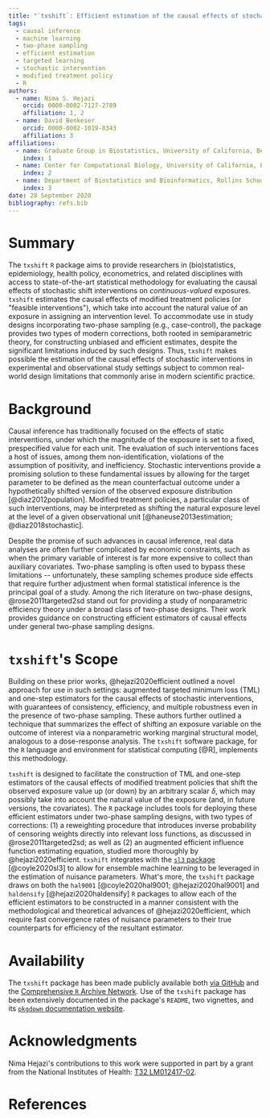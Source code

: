 ```yaml
---
title: "`txshift`: Efficient estimation of the causal effects of stochastic interventions in `R`"
tags:
  - causal inference
  - machine learning
  - two-phase sampling
  - efficient estimation
  - targeted learning
  - stochastic intervention
  - modified treatment policy
  - R
authors:
  - name: Nima S. Hejazi
    orcid: 0000-0002-7127-2789
    affiliation: 1, 2
  - name: David Benkeser
    orcid: 0000-0002-1019-8343
    affiliation: 3
affiliations:
  - name: Graduate Group in Biostatistics, University of California, Berkeley
    index: 1
  - name: Center for Computational Biology, University of California, Berkeley
    index: 2
  - name: Department of Biostatistics and Bioinformatics, Rollins School of Public Health, Emory University
    index: 3
date: 28 September 2020
bibliography: refs.bib
---
```


# Summary

The `txshift` `R` package aims to provide researchers in (bio)statistics,
epidemiology, health policy, econometrics, and related disciplines with access
to state-of-the-art statistical methodology for evaluating the causal effects of
stochastic shift interventions on _continuous-valued_ exposures. `txshift`
estimates the causal effects of modified treatment policies (or "feasible
interventions"), which take into account the natural value of an exposure in
assigning an intervention level. To accommodate use in study designs
incorporating two-phase sampling (e.g., case-control), the package provides two
types of modern corrections, both rooted in semiparametric theory, for
constructing unbiased and efficient estimates, despite the significant
limitations induced by such designs. Thus, `txshift` makes possible the
estimation of the causal effects of stochastic interventions in experimental and
observational study settings subject to common real-world design limitations
that commonly arise in modern scientific practice.

# Background

Causal inference has traditionally focused on the effects of static
interventions, under which the magnitude of the exposure is set to a fixed,
prespecified value for each unit. The evaluation of such interventions faces
a host of issues, among them non-identification, violations of the assumption of
positivity, and inefficiency. Stochastic interventions provide a promising
solution to these fundamental issues by allowing for the target parameter to be
defined as the mean counterfactual outcome under a hypothetically shifted
version of the observed exposure distribution [@diaz2012population].
Modified treatment policies, a particular class of such interventions, may be
interpreted as shifting the natural exposure level at the level of a given
observational unit [@haneuse2013estimation; @diaz2018stochastic].

Despite the promise of such advances in causal inference, real data analyses are
often further complicated by economic constraints, such as when the primary
variable of interest is far more expensive to collect than auxiliary covariates.
Two-phase sampling is often used to bypass these limitations -- unfortunately,
these sampling schemes produce side effects that require further adjustment when
formal statistical inference is the principal goal of a study. Among the rich
literature on two-phase designs, @rose2011targeted2sd stand out for providing
a study of nonparametric efficiency theory under a broad class of two-phase
designs. Their work provides guidance on constructing efficient estimators of
causal effects under general two-phase sampling designs.

# `txshift`'s Scope

Building on these prior works, @hejazi2020efficient outlined a novel approach
for use in such settings: augmented targeted minimum loss (TML) and one-step
estimators for the causal effects of stochastic interventions, with guarantees
of consistency, efficiency, and multiple robustness even in the presence of
two-phase sampling. These authors further outlined a technique that summarizes
the effect of shifting an exposure variable on the outcome of interest via
a nonparametric working marginal structural model, analogous to a dose-response
analysis. The `txshift` software package, for the `R` language and environment
for statistical computing [@R], implements this methodology.

`txshift` is designed to facilitate the construction of TML and one-step
estimators of the causal effects of modified treatment policies that shift the
observed exposure value up (or down) by an arbitrary scalar $\delta$, which may
possibly take into account the natural value of the exposure (and, in future
versions, the covariates). The `R` package includes tools for deploying these
efficient estimators under two-phase sampling designs, with two types of
corrections: (1) a reweighting procedure that introduces inverse probability of
censoring weights directly into relevant loss functions, as discussed in
@rose2011targeted2sd; as well as (2) an augmented efficient influence function
estimating equation, studied more thoroughly by @hejazi2020efficient. `txshift`
integrates with the [`sl3` package](https://github.com/tlverse/sl3)
[@coyle2020sl3] to allow for ensemble machine learning to be leveraged in the
estimation of nuisance parameters. What's more, the `txshift` package draws on
both the `hal9001` [@coyle2020hal9001; @hejazi2020hal9001] and `haldensify`
[@hejazi2020haldensify] `R` packages to allow each of the efficient estimators
to be constructed in a manner consistent with the methodological and theoretical
advances of @hejazi2020efficient, which require fast convergence rates of
nuisance parameters to their true counterparts for efficiency of the resultant
estimator.

# Availability

The `txshift` package has been made publicly available both [via
GitHub](https://github.com/nhejazi/txshift) and the [Comprehensive `R` Archive
Network](https://CRAN.R-project.org/package=txshift). Use of the `txshift`
package has been extensively documented in the package's `README`, two
vignettes, and its [`pkgdown` documentation
website](https://code.nimahejazi.org/txshift).

# Acknowledgments

Nima Hejazi's contributions to this work were supported in part by a grant from
the National Institutes of Health: [T32
LM012417-02](https://projectreporter.nih.gov/project_info_description.cfm?aid=9248418&icde=37849831&ddparam=&ddvalue=&ddsub=&cr=1&csb=default&cs=ASC&pball=).

# References

